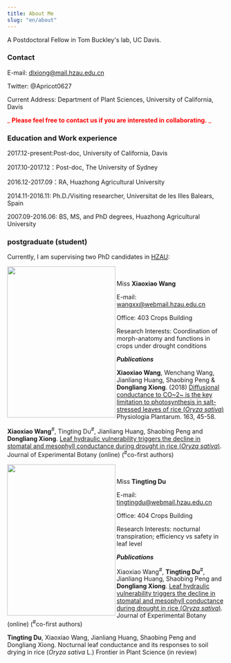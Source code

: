 ```yaml
---
title: About Me
slug: "en/about"
---
```


A Postdoctoral Fellow in Tom Buckley's lab, UC Davis. 

### Contact

E-mail: dlxiong@mail.hzau.edu.cn

Twitter: @Apricot0627

Current Address: Department of Plant Sciences, University of California, Davis

<span style = "color:red"> _ **Please feel free to contact us if you are interested in collaborating.** _ </span>

### Education and Work experience

2017.12-present:Post-doc, University of California, Davis

2017.10-2017.12：Post-doc, The University of Sydney

2016.12-2017.09：RA, Huazhong Agricultural University

2014.11-2016.11: Ph.D./Visiting researcher, Universitat de les Illes Balears, Spain

2007.09-2016.06: BS, MS, and PhD degrees, Huazhong Agricultural University

### postgraduate (student)

Currently, I am supervising two PhD candidates in [HZAU](www.hzau.edu.cn):

<img align="left" width="250" height="350" src="/img/xiaoxiao.png">

<br/>

Miss **Xiaoxiao Wang**

E-mail: wangxx@webmail.hzau.edu.cn

Office: 403 Crops Building

Research Interests: Coordination of morph-anatomy and functions in crops under drought conditions

_**Publications**_

**Xiaoxiao Wang**, Wenchang Wang, Jianliang Huang, Shaobing Peng & **Dongliang Xiong**. (2018) [Diffusional conductance to CO~2~ is the key limitation to photosynthesis in salt-stressed leaves of rice (_Oryza sativa_)](https://doi.org/10.1111/ppl.12653) Physiologia Plantarum. 163, 45-58.

**Xiaoxiao Wang**<sup>#</sup>, Tingting Du<sup>#</sup>, Jianliang Huang, Shaobing Peng and **Dongliang Xiong**.  [Leaf hydraulic vulnerability triggers the decline in stomatal and mesophyll conductance during drought in rice (_Oryza sativa_)](https://doi.org/10.1093/jxb/ery188).  Journal of Experimental Botany (online) (<sup>#</sup>co-first authors)



<img align="left" width="250" height="350" src="/img/tingting.png">

<br/>

Miss **Tingting Du**

E-mail: tingtingdu@webmail.hzau.edu.cn 

Office: 404 Crops Building

Research Interests: nocturnal transpiration;  efficiency vs safety in leaf level

 
_**Publications**_

Xiaoxiao Wang<sup>#</sup>, **Tingting Du**<sup>#</sup>, Jianliang Huang, Shaobing Peng and **Dongliang Xiong**.  [Leaf hydraulic vulnerability triggers the decline in stomatal and mesophyll conductance during drought in rice (_Oryza sativa_)](https://doi.org/10.1093/jxb/ery188).  Journal of Experimental Botany (online) (<sup>#</sup>co-first authors)

**Tingting Du**, Xiaoxiao Wang, Jianliang Huang, Shaobing Peng and Dongliang Xiong.  Nocturnal leaf conductance and its responses to soil drying in rice (*Oryza sativa* L.)  Frontier in Plant Science (in review)


